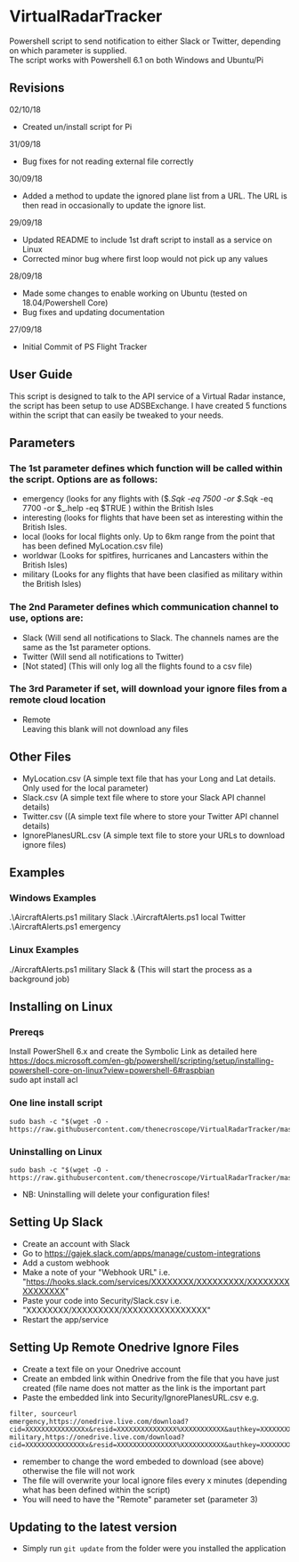 # VirtualRadarTracker
Powershell script to send notification to either Slack or Twitter, depending on which parameter is supplied.  
The script works with Powershell 6.1 on both Windows and Ubuntu/Pi



## Revisions

02/10/18
* Created un/install script for Pi 

31/09/18
* Bug fixes for not reading external file correctly

30/09/18
* Added a method to update the ignored plane list from a URL. The URL is then read in occasionally to update the ignore list. 

29/09/18
* Updated README to include 1st draft script to install as a service on Linux
* Corrected minor bug where first loop would not pick up any values

28/09/18
* Made some changes to enable working on Ubuntu (tested on 18.04/Powershell Core)
* Bug fixes and updating documentation

27/09/18
* Initial Commit of PS Flight Tracker


## User Guide
This script is designed to talk to the API service of a Virtual Radar instance, the script has been setup to use ADSBExchange.
I have created 5 functions within the script that can easily be tweaked to your needs.


## Parameters
### The 1st parameter defines which function will be called within the script. Options are as follows:

* emergency (looks for any flights with ($_.Sqk -eq 7500 -or $_.Sqk -eq 7700 -or $_.help -eq $TRUE ) within the British Isles
* interesting (looks for flights that have been set as interesting  within the British Isles.
* local (looks for local flights only. Up to 6km range from the point that has been defined MyLocation.csv file)
* worldwar (Looks for spitfires, hurricanes and Lancasters within the British Isles)
* military (Looks for any flights that have been clasified as military within the British Isles)


### The 2nd Parameter defines which communication channel to use, options are:
* Slack (Will send all notifications to Slack. The channels names are the same as the 1st parameter options.
* Twitter (Will send all notifications to Twitter)
* [Not stated] (This will only log all the flights found to a csv file)

### The 3rd Parameter if set, will download your ignore files from a remote cloud location
* Remote  
Leaving this blank will not download any files


## Other Files
* MyLocation.csv (A simple text file that has your Long and Lat details. Only used for the local parameter)
* Slack.csv (A simple text file where to store your Slack API channel details)
* Twitter.csv ((A simple text file where to store your Twitter API channel details)
* IgnorePlanesURL.csv (A simple text file to store your URLs to download ignore files)

## Examples
### Windows Examples
.\AircraftAlerts.ps1 military Slack
.\AircraftAlerts.ps1 local Twitter
.\AircraftAlerts.ps1 emergency


### Linux Examples
./AircraftAlerts.ps1 military Slack & (This will start the process as a background job)
 

## Installing on Linux

### Prereqs
Install PowerShell 6.x and create the Symbolic Link as detailed here  
https://docs.microsoft.com/en-gb/powershell/scripting/setup/installing-powershell-core-on-linux?view=powershell-6#raspbian  
sudo apt install acl

### One line install script
```
sudo bash -c "$(wget -O - https://raw.githubusercontent.com/thenecroscope/VirtualRadarTracker/master/installscript.sh)"
```


### Uninstalling on Linux
```
sudo bash -c "$(wget -O - https://raw.githubusercontent.com/thenecroscope/VirtualRadarTracker/master/uninstallscript.sh)"
````
* NB: Uninstalling will delete your configuration files!


## Setting Up Slack ##
* Create an account with Slack
* Go to https://gajek.slack.com/apps/manage/custom-integrations
* Add a custom webhook
* Make a note of your "Webhook URL" i.e. "https://hooks.slack.com/services/XXXXXXXX/XXXXXXXXX/XXXXXXXXXXXXXXXX"
* Paste your code into Security/Slack.csv i.e. "XXXXXXXX/XXXXXXXXX/XXXXXXXXXXXXXXXX"
* Restart the app/service


## Setting Up Remote Onedrive Ignore Files
* Create a text file on your Onedrive account
* Create an embded link within Onedrive from the file that you have just created (file name does not matter as the link is the important part
* Paste the embedded link into Security/IgnorePlanesURL.csv e.g.

```
filter, sourceurl
emergency,https://onedrive.live.com/download?cid=XXXXXXXXXXXXXXXx&resid=XXXXXXXXXXXXXXX%XXXXXXXXXXX&authkey=XXXXXXXX
military,https://onedrive.live.com/download?cid=XXXXXXXXXXXXXXXx&resid=XXXXXXXXXXXXXXX%XXXXXXXXXXX&authkey=XXXXXXXX
```

* remember to change the word embeded to download (see above) otherwise the file will not work
* The file will overwrite your local ignore files every x minutes (depending what has been defined within the script)
* You will need to have the "Remote" parameter set (parameter 3)


## Updating to the latest version
* Simply run ```git update``` from the folder were you installed the application